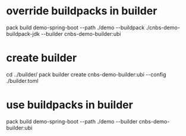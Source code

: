 # override buildpacks in builder
pack build demo-spring-boot --path ./demo --buildpack ./cnbs-demo-buildpack-jdk --builder cnbs-demo-builder:ubi

# create builder
cd ../builder/
pack builder create cnbs-demo-builder:ubi --config ./builder.toml

# use buildpacks in builder
pack build demo-spring-boot --path ./demo --builder cnbs-demo-builder:ubi
